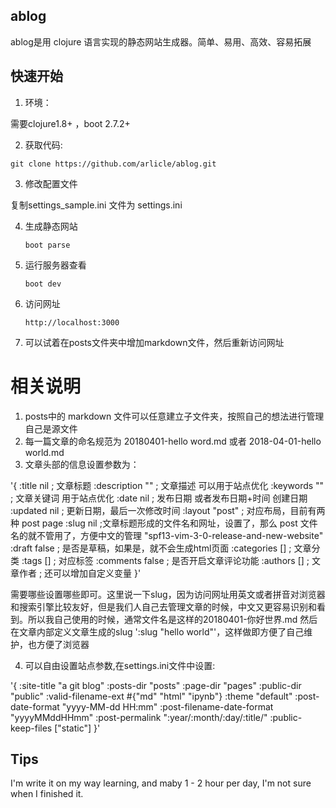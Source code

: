 
## ablog

ablog是用 clojure 语言实现的静态网站生成器。简单、易用、高效、容易拓展

## 快速开始

1. 环境：

需要clojure1.8+ ，boot 2.7.2+


2. 获取代码:

`git clone https://github.com/arlicle/ablog.git`

3. 修改配置文件

复制settings_sample.ini 文件为 settings.ini

4. 生成静态网站

    `boot parse`

5. 运行服务器查看

    `boot dev`

6. 访问网址

    `http://localhost:3000`

7. 可以试着在posts文件夹中增加markdown文件，然后重新访问网址


# 相关说明

1. posts中的 markdown 文件可以任意建立子文件夹，按照自己的想法进行管理自己是源文件
2. 每一篇文章的命名规范为 20180401-hello word.md 或者 2018-04-01-hello world.md 
3. 文章头部的信息设置参数为：

'{
  :title nil ; 文章标题
  :description "" ; 文章描述 可以用于站点优化
  :keywords "" ; 文章关键词 用于站点优化
  :date nil ; 发布日期 或者发布日期+时间 创建日期
  :updated nil ; 更新日期，最后一次修改时间
  :layout "post" ; 对应布局，目前有两种 post page 
  :slug nil ;文章标题形成的文件名和网址，设置了，那么 post 文件名的就不管用了，方便中文的管理 "spf13-vim-3-0-release-and-new-website"
  :draft false ; 是否是草稿，如果是，就不会生成html页面
  :categories [] ; 文章分类
  :tags [] ; 对应标签
  :comments false ; 是否开启文章评论功能
  :authors [] ; 文章作者
  ; 还可以增加自定义变量
}'

需要哪些设置哪些即可。这里说一下slug，因为访问网址用英文或者拼音对浏览器和搜索引擎比较友好，但是我们人自己去管理文章的时候，中文又更容易识别和看到。所以我自己使用的时候，通常文件名是这样的20180401-你好世界.md 然后在文章内部定义文章生成的slug ':slug "hello world"'，这样做即方便了自己维护，也方便了浏览器

4. 可以自由设置站点参数,在settings.ini文件中设置:

'{
  :site-title "a git blog"
  :posts-dir "posts"
  :page-dir "pages"
  :public-dir "public"
  :valid-filename-ext #{"md" "html" "ipynb"}
  :theme "default"
  :post-date-format "yyyy-MM-dd HH:mm"
  :post-filename-date-format "yyyyMMddHHmm"
  :post-permalink ":year/:month/:day/:title/"
  :public-keep-files ["static"]
}'





## Tips

I'm write it on my way learning, and maby 1 - 2 hour per day, I'm not sure when I finished it.